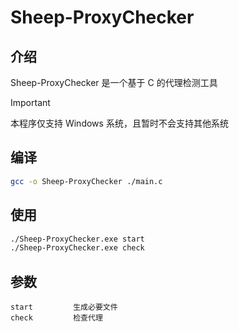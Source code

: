 # Sheep-ProxyChecker

## 介绍

Sheep-ProxyChecker 是一个基于 C 的代理检测工具

> [!IMPORTANT]
> 本程序仅支持 Windows 系统，且暂时不会支持其他系统

## 编译

```bash
gcc -o Sheep-ProxyChecker ./main.c
```

## 使用

```bash
./Sheep-ProxyChecker.exe start
./Sheep-ProxyChecker.exe check
```

## 参数

```
start         生成必要文件
check         检查代理
```
